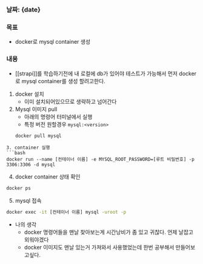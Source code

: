 ### 날짜: {date}
### 목표
 - docker로 mysql container 생성

### 내용
- [[strapi]]를 학습하기전에 내 로컬에 db가 있어야 테스트가 가능해서 먼저 docker로 mysql container를 생성 할려고한다.

1. docker 설치
	- 이미 설치되어있으므로 생략하고 넘어간다
2. Mysql 이미지 pull
	- 아래의 명령어 터미널에서 실행
	- 특정 버전 원할경우 `mysql:<version>`
	``` bash
	docker pull mysql 
```
3. container 실행
```bash
docker run --name [컨테이너 이름] -e MYSQL_ROOT_PASSWORD=[루트 비밀번호] -p 3306:3306 -d mysql

```
4. docker container 상태 확인
```bash
docker ps
```
5. mysql 접속
```bash
docker exec -it [컨테이너 이름] mysql -uroot -p
```

- 나의 생각
	- docker 명령어들을 맨날 찾아보는게 시간낭비가 좀 있고 귀찮다. 언제 날잡고 외워야겠다
	- docker 이미지도 맨날 있는거 가져와서 사용했었는데 한번 공부해서 만들어보고싶다.
